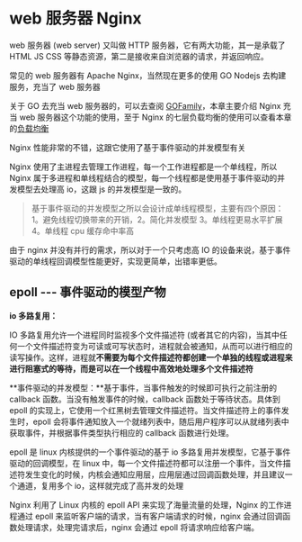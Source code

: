 <!--
 * @Author: shgopher shgopher@gmail.com
 * @Date: 2024-09-15 16:49:34
 * @LastEditors: shgopher shgopher@gmail.com
 * @LastEditTime: 2024-09-21 22:19:35
 * @FilePath: /luban/系统设计基础/网络在系统设计中的作用/Nginx/README.md
 * @Description: 
 * 
 * Copyright (c) 2024 by shgopher, All Rights Reserved. 
-->
# web 服务器 Nginx

web 服务器 (web server) 又叫做 HTTP 服务器，它有两大功能，其一是承载了 HTML JS CSS 等静态资源，第二是接收来自浏览器的请求，并返回响应。

常见的 web 服务器有 Apache Nginx，当然现在更多的使用 GO Nodejs 去构建服务，充当了 web 服务器

关于 GO 去充当 web 服务器的，可以去查阅 [GOFamily](https://github.com/shgopher/GOFamily)，本章主要介绍 Nginx 充当 web 服务器这个功能的使用，至于 Nginx 的七层负载均衡的使用可以查看本章的[负载均衡](../负载均衡/README.md)

Nginx 性能非常的不错，这跟它使用了基于事件驱动的并发模型有关

Nginx 使用了主进程去管理工作进程，每一个工作进程都是一个单线程，所以 Nginx 属于多进程和单线程结合的模型，每一个线程都是使用基于事件驱动的并发模型去处理高 io，这跟 js 的并发模型是一致的。
> 基于事件驱动的并发模型之所以会设计成单线程模型，主要有四个原因：1。避免线程切换带来的开销，2。简化并发模型 3。单线程更易水平扩展 4。单线程 cpu 缓存命中率高

由于 nginx 并没有并行的需求，所以对于一个只考虑高 IO 的设备来说，基于事件驱动的单线程回调模型性能更好，实现更简单，出错率更低。
## epoll --- 事件驱动的模型产物

**io 多路复用：**

IO 多路复用允许一个进程同时监视多个文件描述符 (或者其它的内容)，当其中任何一个文件描述符变为可读或可写状态时，进程就会被通知，从而可以进行相应的读写操作。这样，进程就**不需要为每个文件描述符都创建一个单独的线程或进程来进行阻塞式的等待，而是可以在一个线程中高效地处理多个文件描述符**

**事件驱动的并发模型：**基于事件，当事件触发的时候即可执行之前注册的 callback 函数。当没有触发事件的时候，callback 函数处于等待状态。具体到 epoll 的实现上，它使用一个红黑树去管理文件描述符。当文件描述符上的事件发生时，epoll 会将事件通知放入一个就绪列表中，随后用户程序可以从就绪列表中获取事件，并根据事件类型执行相应的 callback 函数进行处理。

epoll 是 linux 内核提供的一个事件驱动的基于 io 多路复用并发模型，它基于事件驱动的回调模型，在 linux 中，每一个文件描述符都可以注册一个事件，当文件描述符发生变化的时候，内核会通知应用层，应用层通过回调函数处理，并且建议一个通道，复用多个 io，这样就完成了高并发的处理

Nginx 利用了 Linux 内核的 epoll API 来实现了海量流量的处理，Nginx 的工作进程通过 epoll 来监听客户端的请求，当有客户端请求的时候，nginx 会通过回调函数处理请求，处理完请求后，nginx 会通过 epoll 将请求响应给客户端。







